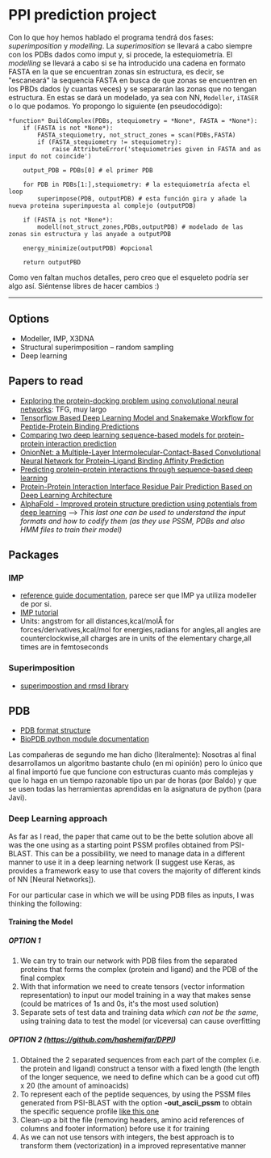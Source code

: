 # PPI prediction project

Con lo que hoy hemos hablado el programa tendrá dos fases: _superimposition_ y _modelling_. La _superimosition_ se llevará a cabo siempre con los PDBs dados como imput y, si procede, la estequiometría. El _modelling_ se llevará a cabo si se ha introducido una cadena en formato FASTA en la que se encuentran zonas sin estructura, es decir, se "escaneará" la sequencia FASTA en busca de que zonas se encuentren en los PBDs dados (y cuantas veces) y se separarán las zonas que no tengan estructura. En estas se dará un modelado, ya sea con NN, `Modeller`, `iTASER` o lo que podamos. Yo propongo lo siguiente (en pseudocódigo):

```
*function* BuildComplex(PDBs, stequiometry = *None*, FASTA = *None*):
    if (FASTA is not *None*):
        FASTA_stequiometry, not_struct_zones = scan(PDBs,FASTA)
        if (FASTA_stequiometry != stequiometry):
            raise AttributeError('stequiometries given in FASTA and as input do not coincide')
    
    output_PDB = PDBs[0] # el primer PDB
    
    for PDB in PDBs[1:],stequiometry: # la estequiometría afecta el loop
        superimpose(PDB, outputPDB) # esta función gira y añade la nueva proteina superimpuesta al complejo (outputPDB)
        
    if (FASTA is not *None*):
        modell(not_struct_zones,PDBs,outputPDB) # modelado de las zonas sin estructura y las anyade a outputPDB
    
    energy_minimize(outputPDB) #opcional
    
    return outputPBD
```
Como ven faltan muchos detalles, pero creo que el esqueleto podría ser algo así. Siéntense libres de hacer cambios :)

---

## Options

* Modeller, IMP, X3DNA
* Structural superimposition – random sampling
* Deep learning

## Papers to read

* [Exploring the protein-docking problem using convolutional neural networks](https://upcommons.upc.edu/handle/2117/115303): TFG, muy largo
* [Tensorflow Based Deep Learning Model and Snakemake Workflow for Peptide-Protein Binding Predictions](https://www.biorxiv.org/content/10.1101/410928v3)
* [Comparing two deep learning sequence-based models for protein-protein interaction prediction](https://arxiv.org/abs/1901.06268)
* [OnionNet: a Multiple-Layer Intermolecular-Contact-Based Convolutional Neural Network for Protein–Ligand Binding Affinity Prediction](https://pubs.acs.org/doi/full/10.1021/acsomega.9b01997#)
* [Predicting protein–protein interactions through sequence-based deep learning](https://academic.oup.com/bioinformatics/article/34/17/i802/5093239)
* [Protein-Protein Interaction Interface Residue Pair Prediction Based on Deep Learning Architecture](https://ieeexplore.ieee.org/document/7932134)
* [AlphaFold - Improved protein structure prediction using potentials from deep learning](./Files/AlphaFold.pdf) -->
_This last one can be used to understand the input formats and how to codify them (as they use PSSM, PDBs and also HMM files to train their model)_

## Packages

### IMP 
* [reference guide documentation](https://integrativemodeling.org/2.12.0/doc/ref/), parece ser que IMP ya utiliza modeller de por si.
* [IMP tutorial](https://integrativemodeling.org/2.4.0/doc/tutorial/library.html) 
* Units: angstrom for all distances,kcal/molÅ for forces/derivatives,kcal/mol for energies,radians for angles,all angles are counterclockwise,all charges are in units of the elementary charge,all times are in femtoseconds

### Superimposition 
* [superimpostion and rmsd library](https://pypi.org/project/rmsd/)

## PDB
* [PDB format structure](https://www.cgl.ucsf.edu/chimera/docs/UsersGuide/tutorials/pdbintro.html)
* [BioPDB python module documentation](https://biopython.org/wiki/The_Biopython_Structural_Bioinformatics_FAQ)


Las compañeras de segundo me han dicho (literalmente): Nosotras al final desarrollamos un algoritmo bastante chulo (en mi opinión) pero lo único que al final importó fue que funcione con estructuras cuanto más complejas y que lo haga en un tiempo razonable tipo un par de horas (por Baldo) y que se usen todas las herramientas aprendidas en la asignatura de python (para Javi).

### Deep Learning approach
As far as I read, the paper that came out to be the bette solution above all was the one using as a starting point PSSM profiles obtained from PSI-BLAST. This can be a possibility, we need to manage data in a different manner to use it in a deep learning network (I suggest use Keras, as provides a framework easy to use that covers the majority of different kinds of NN [Neural Networks]). 

For our particular case in which we will be using PDB files as inputs, I was thinking the following:

#### Training the Model

##### OPTION 1
1) We can try to train our network with PDB files from the separated proteins that forms the complex (protein and ligand) and the PDB of the final complex
2) With that information we need to create tensors (vector information representation) to input our model training in a way that makes sense (could be matrices of 1s and 0s, it's the most used solution)
3) Separate sets of test data and training data *which can not be the same*, using training data to test the model (or viceversa) can cause overfitting 

##### OPTION 2 (https://github.com/hashemifar/DPPI)
1) Obtained the 2 separated sequences from each part of the complex (i.e. the protein and ligand) construct a tensor with a fixed length (the length of the longer sequence, we need to define which can be a good cut off) x 20 (the amount of aminoacids) 
2) To represent each of the peptide sequences, by using the PSSM files generated from PSI-BLAST with the option **-out_ascii_pssm** to obtain the specific sequence profile [like this one](./Files/ascii_target.pssm)
3) Clean-up a bit the file (removing headers, amino acid references of columns and footer information) before use it for training
4) As we can not use tensors with integers, the best approach is to transform them (vectorization) in a improved representative manner
